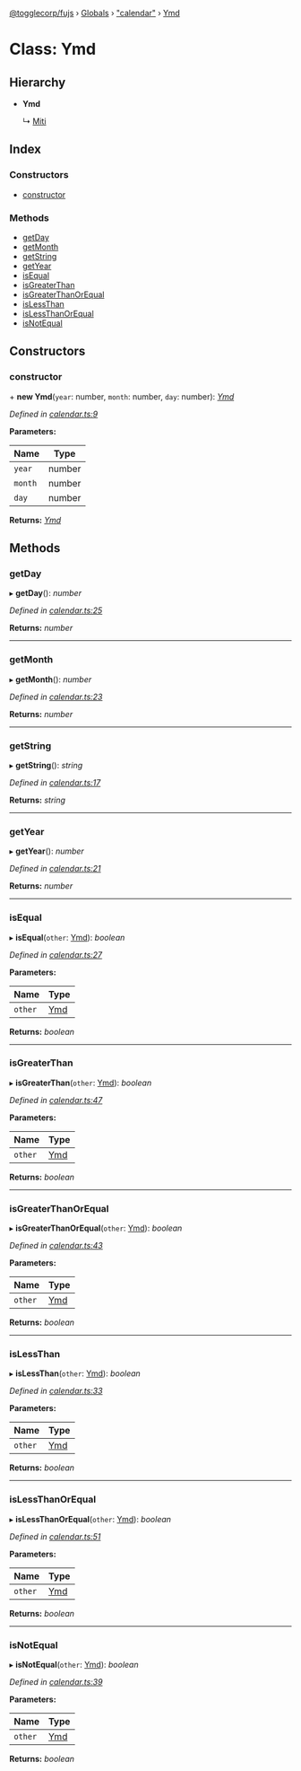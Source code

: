 [@togglecorp/fujs](../README.md) › [Globals](../globals.md) › ["calendar"](../modules/_calendar_.md) › [Ymd](_calendar_.ymd.md)

# Class: Ymd

## Hierarchy

* **Ymd**

  ↳ [Miti](_calendar_.miti.md)

## Index

### Constructors

* [constructor](_calendar_.ymd.md#constructor)

### Methods

* [getDay](_calendar_.ymd.md#getday)
* [getMonth](_calendar_.ymd.md#getmonth)
* [getString](_calendar_.ymd.md#getstring)
* [getYear](_calendar_.ymd.md#getyear)
* [isEqual](_calendar_.ymd.md#isequal)
* [isGreaterThan](_calendar_.ymd.md#isgreaterthan)
* [isGreaterThanOrEqual](_calendar_.ymd.md#isgreaterthanorequal)
* [isLessThan](_calendar_.ymd.md#islessthan)
* [isLessThanOrEqual](_calendar_.ymd.md#islessthanorequal)
* [isNotEqual](_calendar_.ymd.md#isnotequal)

## Constructors

###  constructor

\+ **new Ymd**(`year`: number, `month`: number, `day`: number): *[Ymd](_calendar_.ymd.md)*

*Defined in [calendar.ts:9](https://github.com/toggle-corp/fujs/blob/8801a55/src/calendar.ts#L9)*

**Parameters:**

Name | Type |
------ | ------ |
`year` | number |
`month` | number |
`day` | number |

**Returns:** *[Ymd](_calendar_.ymd.md)*

## Methods

###  getDay

▸ **getDay**(): *number*

*Defined in [calendar.ts:25](https://github.com/toggle-corp/fujs/blob/8801a55/src/calendar.ts#L25)*

**Returns:** *number*

___

###  getMonth

▸ **getMonth**(): *number*

*Defined in [calendar.ts:23](https://github.com/toggle-corp/fujs/blob/8801a55/src/calendar.ts#L23)*

**Returns:** *number*

___

###  getString

▸ **getString**(): *string*

*Defined in [calendar.ts:17](https://github.com/toggle-corp/fujs/blob/8801a55/src/calendar.ts#L17)*

**Returns:** *string*

___

###  getYear

▸ **getYear**(): *number*

*Defined in [calendar.ts:21](https://github.com/toggle-corp/fujs/blob/8801a55/src/calendar.ts#L21)*

**Returns:** *number*

___

###  isEqual

▸ **isEqual**(`other`: [Ymd](_calendar_.ymd.md)): *boolean*

*Defined in [calendar.ts:27](https://github.com/toggle-corp/fujs/blob/8801a55/src/calendar.ts#L27)*

**Parameters:**

Name | Type |
------ | ------ |
`other` | [Ymd](_calendar_.ymd.md) |

**Returns:** *boolean*

___

###  isGreaterThan

▸ **isGreaterThan**(`other`: [Ymd](_calendar_.ymd.md)): *boolean*

*Defined in [calendar.ts:47](https://github.com/toggle-corp/fujs/blob/8801a55/src/calendar.ts#L47)*

**Parameters:**

Name | Type |
------ | ------ |
`other` | [Ymd](_calendar_.ymd.md) |

**Returns:** *boolean*

___

###  isGreaterThanOrEqual

▸ **isGreaterThanOrEqual**(`other`: [Ymd](_calendar_.ymd.md)): *boolean*

*Defined in [calendar.ts:43](https://github.com/toggle-corp/fujs/blob/8801a55/src/calendar.ts#L43)*

**Parameters:**

Name | Type |
------ | ------ |
`other` | [Ymd](_calendar_.ymd.md) |

**Returns:** *boolean*

___

###  isLessThan

▸ **isLessThan**(`other`: [Ymd](_calendar_.ymd.md)): *boolean*

*Defined in [calendar.ts:33](https://github.com/toggle-corp/fujs/blob/8801a55/src/calendar.ts#L33)*

**Parameters:**

Name | Type |
------ | ------ |
`other` | [Ymd](_calendar_.ymd.md) |

**Returns:** *boolean*

___

###  isLessThanOrEqual

▸ **isLessThanOrEqual**(`other`: [Ymd](_calendar_.ymd.md)): *boolean*

*Defined in [calendar.ts:51](https://github.com/toggle-corp/fujs/blob/8801a55/src/calendar.ts#L51)*

**Parameters:**

Name | Type |
------ | ------ |
`other` | [Ymd](_calendar_.ymd.md) |

**Returns:** *boolean*

___

###  isNotEqual

▸ **isNotEqual**(`other`: [Ymd](_calendar_.ymd.md)): *boolean*

*Defined in [calendar.ts:39](https://github.com/toggle-corp/fujs/blob/8801a55/src/calendar.ts#L39)*

**Parameters:**

Name | Type |
------ | ------ |
`other` | [Ymd](_calendar_.ymd.md) |

**Returns:** *boolean*
